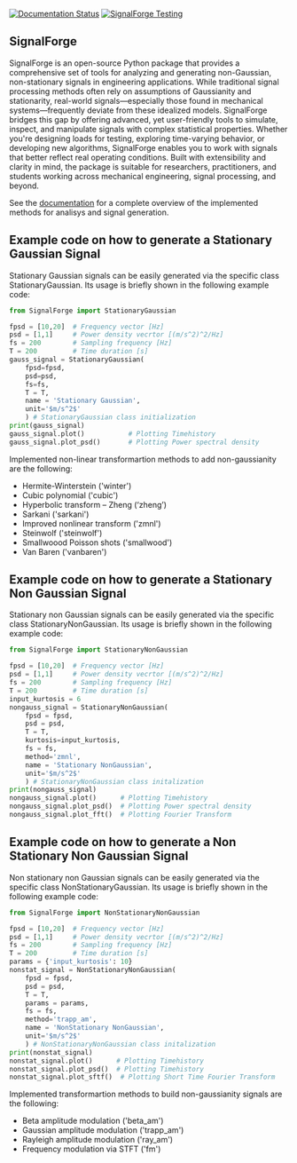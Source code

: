 [![Documentation Status](https://app.readthedocs.org/projects/signalforge/badge/?version=latest)](https://signalforge.readthedocs.io/en/latest/)
[![SignalForge Testing](https://github.com/GiulioCurti/SignalForge/actions/workflows/python-app.yml/badge.svg)](https://github.com/GiulioCurti/SignalForge/actions/workflows/python-app.yml)

SignalForge
-----------

SignalForge is an open-source Python package that provides a comprehensive set of tools for analyzing and generating non-Gaussian, non-stationary signals in engineering applications. While traditional signal processing methods often rely on assumptions of Gaussianity and stationarity, real-world signals—especially those found in mechanical systems—frequently deviate from these idealized models. SignalForge bridges this gap by offering advanced, yet user-friendly tools to simulate, inspect, and manipulate signals with complex statistical properties. Whether you're designing loads for testing, exploring time-varying behavior, or developing new algorithms, SignalForge enables you to work with signals that better reflect real operating conditions. Built with extensibility and clarity in mind, the package is suitable for researchers, practitioners, and students working across mechanical engineering, signal processing, and beyond.

See the [documentation](<https://signalforge.readthedocs.io/en/latest/>) for a complete overview of the implemented methods for analisys and signal generation.

Example code on how to generate a Stationary Gaussian Signal
------------------------------------------------------------

Stationary Gaussian signals can be easily generated via the specific class StationaryGaussian. Its usage is briefly shown in the following example code:

```python
from SignalForge import StationaryGaussian

fpsd = [10,20]  # Frequency vector [Hz]
psd = [1,1]     # Power density vecrtor [(m/s^2)^2/Hz]
fs = 200        # Sampling frequency [Hz]
T = 200         # Time duration [s]
gauss_signal = StationaryGaussian(
    fpsd=fpsd, 
    psd=psd, 
    fs=fs, 
    T = T, 
    name = 'Stationary Gaussian', 
    unit='$m/s^2$'
    ) # StationaryGaussian class initialization
print(gauss_signal)
gauss_signal.plot()           # Plotting Timehistory
gauss_signal.plot_psd()       # Plotting Power spectral density 
```
Implemented non-linear transformartion methods to add non-gaussianity are the following:

-	Hermite-Winterstein ('winter')
-	Cubic polynomial ('cubic')
-	Hyperbolic transform – Zheng (‘zheng’)
-	Sarkani ('sarkani') 
-	Improved nonlinear transform ('zmnl')
-	Steinwolf ('steinwolf')
-	Smallwoood Poisson shots ('smallwood')
-	Van Baren ('vanbaren')  

Example code on how to generate a Stationary Non Gaussian Signal
------------------------------------------------------------

Stationary non Gaussian signals can be easily generated via the specific class StationaryNonGaussian. Its usage is briefly shown in the following example code:

```python
from SignalForge import StationaryNonGaussian

fpsd = [10,20]  # Frequency vector [Hz]
psd = [1,1]     # Power density vecrtor [(m/s^2)^2/Hz]
fs = 200        # Sampling frequency [Hz]
T = 200         # Time duration [s]
input_kurtosis = 6
nongauss_signal = StationaryNonGaussian(
    fpsd = fpsd, 
    psd = psd,
    T = T, 
    kurtosis=input_kurtosis,
    fs = fs, 
    method='zmnl', 
    name = 'Stationary NonGaussian', 
    unit='$m/s^2$'
    ) # StationaryNonGaussian class initalization
print(nongauss_signal)
nongauss_signal.plot()      # Plotting Timehistory
nongauss_signal.plot_psd()  # Plotting Power spectral density 
nongauss_signal.plot_fft()  # Plotting Fourier Transform
```

Example code on how to generate a Non Stationary Non Gaussian Signal
------------------------------------------------------------

Non stationary non Gaussian signals can be easily generated via the specific class NonStationaryGaussian. Its usage is briefly shown in the following example code:

```python
from SignalForge import NonStationaryNonGaussian

fpsd = [10,20]  # Frequency vector [Hz]
psd = [1,1]     # Power density vecrtor [(m/s^2)^2/Hz]
fs = 200        # Sampling frequency [Hz]
T = 200         # Time duration [s]
params = {'input_kurtosis': 10}
nonstat_signal = NonStationaryNonGaussian(
    fpsd = fpsd, 
    psd = psd, 
    T = T,
    params = params,
    fs = fs, 
    method='trapp_am', 
    name = 'NonStationary NonGaussian', 
    unit='$m/s^2$'
    ) # NonStationaryNonGaussian class initalization
print(nonstat_signal)
nonstat_signal.plot()      # Plotting Timehistory
nonstat_signal.plot_psd()  # Plotting Timehistory
nonstat_signal.plot_sftf()  # Plotting Short Time Fourier Transform
```
Implemented transformartion methods to build non-gaussianity signals are the following:

-	Beta amplitude modulation ('beta_am')
-	Gaussian amplitude modulation ('trapp_am')
-	Rayleigh amplitude modulation ('ray_am') 
-	Frequency modulation via STFT ('fm')



